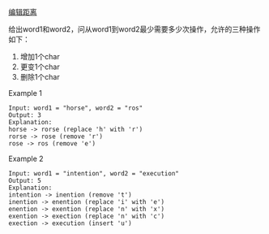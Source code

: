 [编辑距离](https://leetcode.com/problems/edit-distance/)

给出word1和word2，问从word1到word2最少需要多少次操作，允许的三种操作如下：

1. 增加1个char
2. 更变1个char
3. 删除1个char

Example 1

```
Input: word1 = "horse", word2 = "ros"
Output: 3
Explanation: 
horse -> rorse (replace 'h' with 'r')
rorse -> rose (remove 'r')
rose -> ros (remove 'e')
```

Example 2

```
Input: word1 = "intention", word2 = "execution"
Output: 5
Explanation: 
intention -> inention (remove 't')
inention -> enention (replace 'i' with 'e')
enention -> exention (replace 'n' with 'x')
exention -> exection (replace 'n' with 'c')
exection -> execution (insert 'u')
```